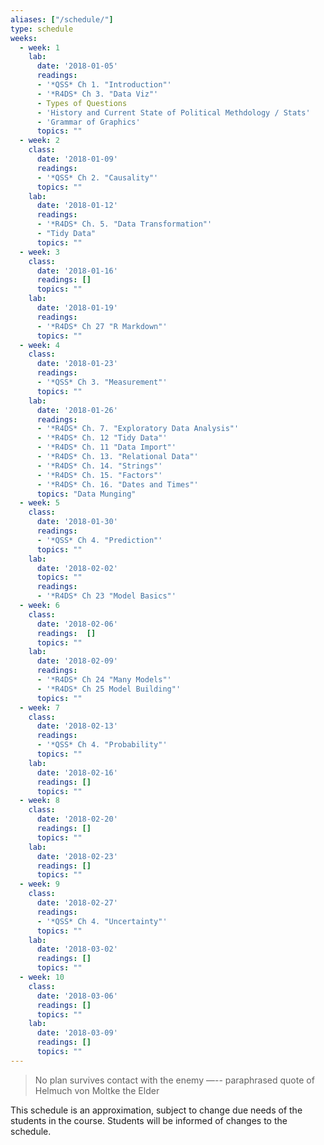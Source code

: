 ```yaml
---
aliases: ["/schedule/"]
type: schedule
weeks:
  - week: 1
    lab:
      date: '2018-01-05'
      readings:
      - '*QSS* Ch 1. "Introduction"'
      - '*R4DS* Ch 3. "Data Viz"'
      - Types of Questions
      - 'History and Current State of Political Methdology / Stats'
      - 'Grammar of Graphics'
      topics: ""
  - week: 2
    class:
      date: '2018-01-09'
      readings:
      - '*QSS* Ch 2. "Causality"'
      topics: ""      
    lab:
      date: '2018-01-12'
      readings:
      - '*R4DS* Ch. 5. "Data Transformation"'
      - "Tidy Data"
      topics: ""      
  - week: 3
    class:
      date: '2018-01-16'
      readings: []      
      topics: ""      
    lab:
      date: '2018-01-19'
      readings:
      - '*R4DS* Ch 27 "R Markdown"'
      topics: ""      
  - week: 4
    class:
      date: '2018-01-23'
      readings:
      - '*QSS* Ch 3. "Measurement"'
      topics: ""      
    lab:
      date: '2018-01-26'
      readings:
      - '*R4DS* Ch. 7. "Exploratory Data Analysis"'
      - '*R4DS* Ch. 12 "Tidy Data"'
      - '*R4DS* Ch. 11 "Data Import"'
      - '*R4DS* Ch. 13. "Relational Data"'
      - '*R4DS* Ch. 14. "Strings"'
      - '*R4DS* Ch. 15. "Factors"'
      - '*R4DS* Ch. 16. "Dates and Times"'
      topics: "Data Munging"      
  - week: 5
    class:
      date: '2018-01-30'
      readings:
      - '*QSS* Ch 4. "Prediction"'
      topics: ""      
    lab:
      date: '2018-02-02'
      topics: ""
      readings:
      - '*R4DS* Ch 23 "Model Basics"'
  - week: 6
    class:
      date: '2018-02-06'
      readings:  []
      topics: ""      
    lab:
      date: '2018-02-09'
      readings:
      - '*R4DS* Ch 24 "Many Models"'
      - '*R4DS* Ch 25 Model Building"'
      topics: ""      
  - week: 7
    class:
      date: '2018-02-13'
      readings:
      - '*QSS* Ch 4. "Probability"'
      topics: ""      
    lab:
      date: '2018-02-16'
      readings: []      
      topics: ""      
  - week: 8
    class:
      date: '2018-02-20'
      readings: []
      topics: ""      
    lab:
      date: '2018-02-23'
      readings: []      
      topics: ""      
  - week: 9
    class:
      date: '2018-02-27'
      readings:
      - '*QSS* Ch 4. "Uncertainty"'
      topics: ""      
    lab:
      date: '2018-03-02'
      readings: []      
      topics: ""      
  - week: 10
    class:
      date: '2018-03-06'
      readings: []      
      topics: ""
    lab:
      date: '2018-03-09'
      readings: []      
      topics: ""      
---
```


> No plan survives contact with the enemy —-- paraphrased quote of Helmuch von Moltke the Elder

This schedule is an approximation, subject to change due needs of the students in the course. Students will be informed of changes to the schedule.
